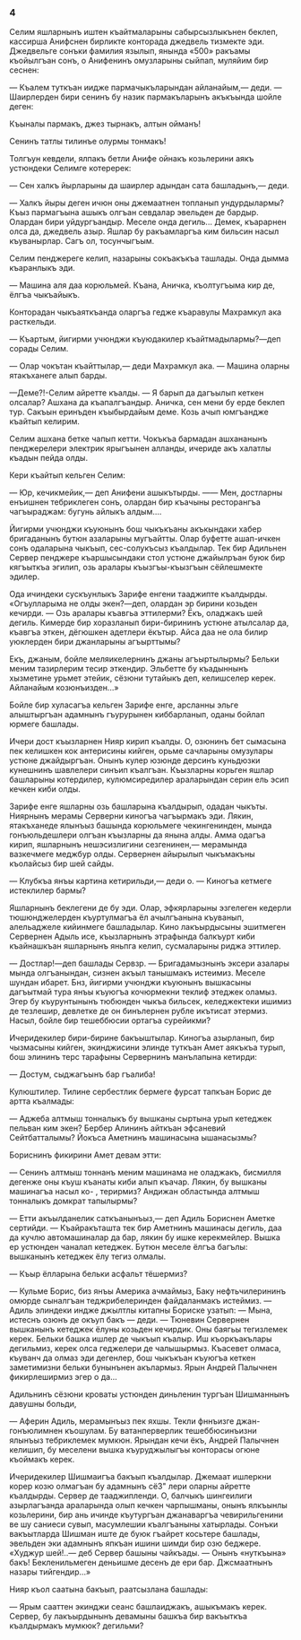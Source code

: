 ### 4

Селим яшларнынъ иштен къайтмаларыны сабырсызлыкънен беклеп, кассирша Анифснен бирликте конторада джедвель тизмекте эди.
Джедвельге сонъки фамилия язылып, янында «500» ракъамы къойылгъан сонъ, о Анифенинъ омузларыны сыйпап, муляйим бир сеснен:

— Къалем туткъан иидже пармачыкъларындан айланайым,— деди.
— Шаирлерден бири сенинъ бу назик пармакъларынъ акъкъында шойле деген:

Къыналы пармакъ, джез тырнакъ, алтын ойманъ!

Сенинъ татлы тилинъе олурмы тонмакъ!

Толгъун кевдели, ялпакъ бетли Анифе ойнакъ козьлерини аякъ устюндеки Селимге котеререк:

— Сен халкъ йырларыны да шаирлер адындан сата башладынъ,— деди.

— Халкъ йыры деген ичюн оны джемаатнен топланып ундурдылармы?
Къыз пармагъына ашыкъ олгъан севдалар эвельден де бардыр.
Олардан бири уйдургъандыр.
Меселе онда дегиль...
Демек, къарарнен олса да, джедвель азыр.
Яшлар бу ракъамларгъа ким бильсин насыл къуванырлар.
Сагъ ол, тосунчыгъым.

Селим пенджереге келип, назарыны сокъакъкъа ташлады.
Онда дымма къаранлыкъ эди.

— Машина аля даа корюльмей.
Къана, Аничка, къолтугъыма кир де, ёлгъа чыкъайыкъ.

Конторадан чыкъаяткъанда оларгъа гедже къаравулы Махрамкул ака расткельди.

— Къартым, йигирми учюнджи къуюдакилер къайтмадылармы?—деп сорады Селим.

— Олар чокътан къайттылар,— деди Махрамкул ака.
— Машина оларны ятакъханеге алып барды.

—Деме?!-Селим айретте къалды.
— Я барып да дагъылып кеткен олсалар?
Ашхана да къапалгъандыр.
Аничка, сен мени бу ерде беклеп тур.
Сакъын еринъден къыбырдайым деме.
Козь ачып юмгъандже къайтып келирим.

Селим ашхана бетке чапып кетти.
Чокъкъа бармадан ашхананынъ пенджерелери электрик ярыгъынен алланды, ичериде акъ халатлы къадын пейда олды.

Кери къайтып кельген Селим:

— Юр, кечикмейик,— деп Анифени ашыкътырды.
—— Мен, достларны енъишнен тебриклеген сонъ, олардан бир къачыны ресторангъа чагъыраджам: бугунь айлыкъ алдым....

Йигирми учюнджи къуюнынъ бош чыкъкъаны акъкындаки хабер бригаданынъ бутюн азаларыны мугъайтты.
Олар буфетте ашап-ичкен сонъ одаларына чыкъып, сес-солукъсыз къалдылар.
Тек бир Адильнен Сервер пенджере къаршысындаки стол устюне джайылръан буюк бир кягъыткъа эгилип, озь аралары къызгъы-къызгъын сёйлешмекте эдилер.

Ода ичиндеки сускъунлыкъ Зарифе енгени тааджипте къалдырды.
«Огъулларыма не олды экен?—деп, олардан эр бирини козьден кечирди.
— Озь аралары къавгьа эттилерми?
Ёкъ, оладжакъ шей дегиль.
Кимерде бир хоразланып бири-бирининъ устюне атылсалар да, къавгъа эткен, дёгюшкен адетлери ёкътыр.
Айса даа не ола билир уюклерден бири джанларыны агъырттымы?

Екъ, джаным, бойле меляикелернинъ джаны агъыртылырмы?
Бельки меним тазирлерим тесир эткендир.
Эльбетте бу къадыннынъ хызметине урьмет этейик, сёзюни тутайыкъ деп, келишселер керек.
Айланайым козюнъизден...»

Бойле бир хуласагъа кельген Зарифе енге, арсланны эльге алыштыргъан адамнынъ гъурурынен киббарланып, оданы бойлап юрмеге башлады.

Ичери дост къызларнен Нияр кирип къалды.
О, озюнинъ бет сымасына пек келишкен кок антерисины кийген, орьме сачларыны омузулары устюне джайдыргъан.
Онынъ кулер юзюнде дерсинъ куньдюзки кунешнинъ шавлелери синъип къалгъан.
Къызларны корьген яшлар башларыны котердилер, кулюмсиредилер араларындан серин ель эсип кечкен киби олды.

Зарифе енге яшларны озь башларына къалдырып, одадан чыкъты.
Ниярнынъ мерамы Серверни киногъа чагъырмакъ эди.
Лякин, ятакъханеде ялынъыз башында корюльмеге чекингенинден, мында гонъюльдешлери олгъан къызларны да янына алды.
Амма одагъа кирип, яшларнынъ нешэсизлигини сезгенинен,— мерамында вазкечмеге меджбур олды.
Сервернен айырылып чыкъмакъны къолайсыз бир шей сайды.

— Клубкъа янъы картина кетирильди,— деди о.
— Киногъа кетмеге истеклилер бармы?

Яшларнынъ беклегени де бу эди.
Олар, эфкярларыны эзгелеген кедерли тюшюнджелерден къуртулмагъа ёл ачылгъанына къуванып, алельаджеле кийинмеге башладылар.
Кино лакъырдысыны эшитмеген Сервернен Адыль исе, къызларнынъ этрафында балкъурт киби къайнашкъан яшларнынъ яньпга келип, сусмаларыны риджа эттилер.

— Достлар!—деп башлады Сервзр.
— Бригадамызнынъ эксери азалары мында олгъанындан, сизнен акъыл танышмакъ истеимиз.
Меселе шундан ибарет.
Бнз, йигирми учюнджи къуюнынъ вышкасыны дагъытмай тура янъы къуюгъа кочюрмекни теклиф этеджек оламыз.
Эгер бу къурунтынынъ тюбюнден чыкъа бильсек, келеджектеки ишимиз де тезлешир, девлетке де он бинълернен рубле икътисат этермиз.
Насыл, бойле бир тешеббюсии ортагъа сурейикми?

Ичеридекилер бири-бирине бакъыштылар.
Киногъа азырланып, бир чызмасыны кийген, экинджисини элинде туткъан Амет аякъкъа турып, бош элининъ терс тарафыны Сервернинъ манълапына кетирди:

— Достум, сыджагъынъ бар гъалиба!

Кулюштилер.
Тилине сербестлик бермеге фурсат тапкъан Борис де артта къалмады:

— Аджеба алтмыш тонналыкъ бу вышканы сыртына урып кетеджек пельван ким экен?
Бербер Алининъ айткъан эфсаневий Сейтбатталымы?
Йокъса Аметнинъ машинасына ышанасызмы?

Бориснинъ фикирини Амет девам этти:

— Сенинъ алтмыш тоннанъ меним машинама не оладжакъ, бисмилля дегенже оны къуш къанаты киби алып къачар.
Лякин, бу вышканы машинагъа насыл ко- , терирмиз?
Андижан областында алтмыш тонналыкъ домкрат тапылырмы?

— Етти акъылданелик саткъанынъыз,— деп Адиль Бориснен Аметке сертийди.
— Къайракъташта тек бир Аметнинъ машинасы дегиль, даа да кучлю автомашиналар да бар, лякин бу ишке керекмейлер.
Вышка ер устюнден чаналап кетеджек.
Бутюн меселе ёлгъа багълы: вышканынъ кетеджек ёлу тегиз олмалы.

— Къыр ёлларына бельки асфальт тёшермиз?

— Кульме Борис, биз янъы Америка ачмаймыз, Баку нефтьчилерининъ омюрде сыналгъан теджрибелеринден файдаланмакъ истеймиз.
— Адиль элиндеки индже джылтлы китапны Бориске узатып:
— Мына, истеснъ озюнъ де окъуп бакъ — деди.
— Тюневин Сервернен вышканынъ кетеджек ёлуны козьден кечирдик.
Оны баягьы тегизлемек керек.
Бельки башка ишлер де чыкъып къалыр.
Иш къоркъакълары дегильмиз, керек олса геджелери де чалышырмыз.
Къасевет олмаса, къуванч да олмаз эди дегенлер, бош чыкъкъан къуюгъа кеткен заметимизни бельки бунынънен акълармыз.
Ярын Андрей Палычнен фикирлеширмиз эгер о да...

Адильнинъ сёзюни кроваты устюнден диньленин тургъан Шишманнынъ давушны больди,

— Аферин Адиль, мерамынъыз пек яхшы.
Текли фннъизге джан-гонъюлимнен къошулам.
Бу ватанперверлик тешеббюсинъизни ялынъыз тебриклемек мумкюн.
Ярындан кечи ёкъ, Андрей Палычнен келишип, бу меселени вышка къуруджылыгъы конторасы огюне къоймакъ керек.

Ичеридекилер Шишмаигъа бакъып къалдылар.
Джемаат ишлеркни корер козю олмагъан бу адамнынъ сёЗ" лери оларны айретте къалдырды.
Сервер де тааджипленди.
О, балчыкъ шингеилиги азырлагъанда араларында олып кечкен чарпышманы, онынъ ялкъынлы козьлерини, бир ань ичинде къутургъан джанаваргъа чевирильгенини ве шу саниеси сувып, масумлешии къалгъаныны хатырлады.
Сонъки вакъытларда Шишман иште де буюк гъайрет косьтере башлады, эвельден эки адамнынъ япкъан ишини шимди бир озю беджере.
«Худжур шей!..— деб Сервер башыны чайкъады.
— Онынъ «нуткъына» бакъ!
Бекленильмеген деньишме десенъ де ери бар.
Джсмаатнынъ назары тийгендир...»

Нияр къол саатына бакъып, раатсызлана башлады:

— Ярым сааттен экинджи сеанс башлаиджакъ, ашыкъмакъ керек.
Сервер, бу лакъырдынынъ девамыны башкъа бир вакъыткъа къалдырмакъ мумкюк?
дегильми?
